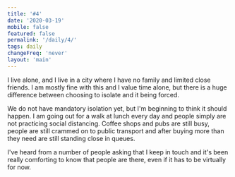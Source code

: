 ```yaml
---
title: '#4'
date: '2020-03-19'
mobile: false
featured: false
permalink: '/daily/4/'
tags: daily
changeFreq: 'never'
layout: 'main'
---
```


I live alone, and I live in a city where I have no family and limited close friends. I am mostly fine with this and I value time alone, but there is a huge difference between choosing to isolate and it being forced.

We do not have mandatory isolation yet, but I'm beginning to think it should happen. I am going out for a walk at lunch every day and people simply are not practicing social distancing. Coffee shops and pubs are still busy, people are still crammed on to public transport and after buying more than they need are still standing close in queues.

I've heard from a number of people asking that I keep in touch and it's been really comforting to know that people are there, even if it has to be virtually for now.
